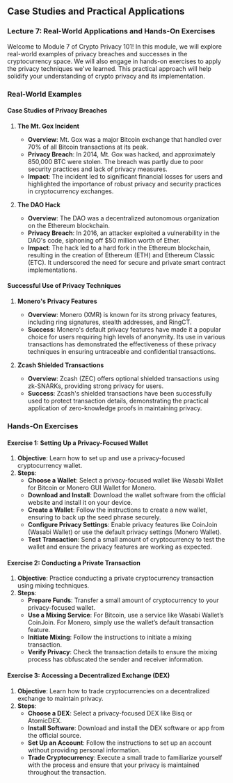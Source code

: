 ## Case Studies and Practical Applications

### Lecture 7: Real-World Applications and Hands-On Exercises

Welcome to Module 7 of Crypto Privacy 101! In this module, we will explore real-world examples of privacy breaches and successes in the cryptocurrency space. We will also engage in hands-on exercises to apply the privacy techniques we've learned. This practical approach will help solidify your understanding of crypto privacy and its implementation.

### Real-World Examples

#### Case Studies of Privacy Breaches

1. **The Mt. Gox Incident**

   - **Overview**: Mt. Gox was a major Bitcoin exchange that handled over 70% of all Bitcoin transactions at its peak.
   - **Privacy Breach**: In 2014, Mt. Gox was hacked, and approximately 850,000 BTC were stolen. The breach was partly due to poor security practices and lack of privacy measures.
   - **Impact**: The incident led to significant financial losses for users and highlighted the importance of robust privacy and security practices in cryptocurrency exchanges.

2. **The DAO Hack**
   - **Overview**: The DAO was a decentralized autonomous organization on the Ethereum blockchain.
   - **Privacy Breach**: In 2016, an attacker exploited a vulnerability in the DAO's code, siphoning off $50 million worth of Ether.
   - **Impact**: The hack led to a hard fork in the Ethereum blockchain, resulting in the creation of Ethereum (ETH) and Ethereum Classic (ETC). It underscored the need for secure and private smart contract implementations.

#### Successful Use of Privacy Techniques

1. **Monero's Privacy Features**

   - **Overview**: Monero (XMR) is known for its strong privacy features, including ring signatures, stealth addresses, and RingCT.
   - **Success**: Monero's default privacy features have made it a popular choice for users requiring high levels of anonymity. Its use in various transactions has demonstrated the effectiveness of these privacy techniques in ensuring untraceable and confidential transactions.

2. **Zcash Shielded Transactions**
   - **Overview**: Zcash (ZEC) offers optional shielded transactions using zk-SNARKs, providing strong privacy for users.
   - **Success**: Zcash's shielded transactions have been successfully used to protect transaction details, demonstrating the practical application of zero-knowledge proofs in maintaining privacy.

### Hands-On Exercises

#### Exercise 1: Setting Up a Privacy-Focused Wallet

1. **Objective**: Learn how to set up and use a privacy-focused cryptocurrency wallet.
2. **Steps**:
   - **Choose a Wallet**: Select a privacy-focused wallet like Wasabi Wallet for Bitcoin or Monero GUI Wallet for Monero.
   - **Download and Install**: Download the wallet software from the official website and install it on your device.
   - **Create a Wallet**: Follow the instructions to create a new wallet, ensuring to back up the seed phrase securely.
   - **Configure Privacy Settings**: Enable privacy features like CoinJoin (Wasabi Wallet) or use the default privacy settings (Monero Wallet).
   - **Test Transaction**: Send a small amount of cryptocurrency to test the wallet and ensure the privacy features are working as expected.

#### Exercise 2: Conducting a Private Transaction

1. **Objective**: Practice conducting a private cryptocurrency transaction using mixing techniques.
2. **Steps**:
   - **Prepare Funds**: Transfer a small amount of cryptocurrency to your privacy-focused wallet.
   - **Use a Mixing Service**: For Bitcoin, use a service like Wasabi Wallet’s CoinJoin. For Monero, simply use the wallet’s default transaction feature.
   - **Initiate Mixing**: Follow the instructions to initiate a mixing transaction.
   - **Verify Privacy**: Check the transaction details to ensure the mixing process has obfuscated the sender and receiver information.

#### Exercise 3: Accessing a Decentralized Exchange (DEX)

1. **Objective**: Learn how to trade cryptocurrencies on a decentralized exchange to maintain privacy.
2. **Steps**:
   - **Choose a DEX**: Select a privacy-focused DEX like Bisq or AtomicDEX.
   - **Install Software**: Download and install the DEX software or app from the official source.
   - **Set Up an Account**: Follow the instructions to set up an account without providing personal information.
   - **Trade Cryptocurrency**: Execute a small trade to familiarize yourself with the process and ensure that your privacy is maintained throughout the transaction.

